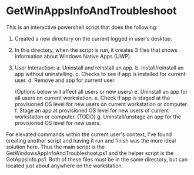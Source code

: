 # GetWinAppsInfoAndTroubleshoot
This is an interactive powershell script that does the following:
1. Created a new directory on the current logged in user's desktop.
2. In this directory, when the script is run, it creates 3 files that shows information about Windows Native Apps (UWP).
3. User interaction:
   a. Uninstall and reinstall an app.
   b. Install/reinstall an app without uninstalling.
   c. Checks to see if app is installed for current user.
   d. Remove and app for current user.
   
   (Options below will affect all users or new users)
   e. Uninstall an app for all users on current workstation.
   e. Check if app is staged at the provisioned OS level for new users on current workstation or computer.
   f. Stage an app at provisioned OS level for new users of current workstation or computer. (TODO)
   g. Uninstall/unstage an app for the provisioned OS level for new users.
 
 For elevated commands within the current user's context, I've found creating another script and having it run and finish
 was the more ideal solution here. Thus the main script is the GetWindowsAppInfoAndTroubleshoot.ps1 and the helper script is
 the GetAppsInfo.ps1. Both of these files must be in the same directory, but can located just about anywhere on the workstation.
